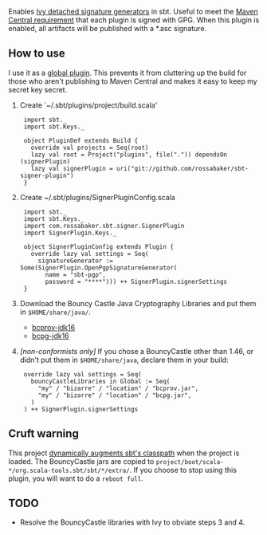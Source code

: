 Enables [Ivy detached signature generators](http://ant.apache.org/ivy/history/latest-milestone/settings/signers.html) in sbt.  Useful to meet the [Maven Central requirement](https://docs.sonatype.org/display/Repository/Central+Sync+Requirement) that each plugin is signed with GPG.  When this plugin is enabled, all
artifacts will be published with a \*.asc signature.

## How to use

I use it as a [global plugin](https://github.com/harrah/xsbt/wiki/Plugins).
This prevents it from cluttering up the build for those who aren't publishing
to Maven Central and makes it easy to keep my secret key secret.

1. Create `~/.sbt/plugins/project/build.scala'

        import sbt._
        import sbt.Keys._

        object PluginDef extends Build {
          override val projects = Seq(root)
          lazy val root = Project("plugins", file(".")) dependsOn (signerPlugin)
          lazy val signerPlugin = uri("git://github.com/rossabaker/sbt-signer-plugin")
        }

2. Create ~/.sbt/plugins/SignerPluginConfig.scala

        import sbt._
        import sbt.Keys._
        import com.rossabaker.sbt.signer.SignerPlugin
        import SignerPlugin.Keys._

        object SignerPluginConfig extends Plugin {
          override lazy val settings = Seq(
            signatureGenerator := Some(SignerPlugin.OpenPgpSignatureGenerator(
              name = "sbt-pgp", 
              password = "****"))) ++ SignerPlugin.signerSettings
        }

3. Download the Bouncy Castle Java Cryptography Libraries and put them in `$HOME/share/java/`.

    * [bcprov-jdk16](http://repo1.maven.org/maven2/org/bouncycastle/bcprov-jdk16/1.46/bcprov-jdk16-1.46.jar) 
    * [bcpg-jdk16](http://repo1.maven.org/maven2/org/bouncycastle/bcpg-jdk16/1.46/bcpg-jdk16-1.46.jar)

4. _[non-conformists only]_ If you chose a BouncyCastle other than 1.46, or
didn't put them in `$HOME/share/java`, declare them in your build:

        override lazy val settings = Seq(
          bouncyCastleLibraries in Global := Seq(
            "my" / "bizarre" / "location" / "bcprov.jar",
            "my" / "bizarre" / "location" / "bcpg.jar",
          )
        ) ++ SignerPlugin.signerSettings

## Cruft warning

This project [dynamically augments sbt's
classpath](https://github.com/harrah/xsbt/wiki/Specialized) when the project is
loaded.  The BouncyCastle jars are copied to `project/boot/scala-*/org.scala-tools.sbt/sbt/*/extra/`.  If you choose to stop using this plugin, you will want to do a `reboot full`.

## TODO

- Resolve the BouncyCastle libraries with Ivy to obviate steps 3 and 4.
